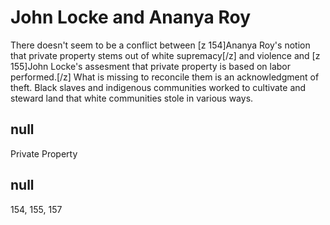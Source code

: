 # John Locke and Ananya Roy

There doesn't seem to be a conflict between [z 154]Ananya Roy's notion that private property stems out of white supremacy[/z] and violence and [z 155]John Locke's assesment that private property is based on labor performed.[/z] What is missing to reconcile them is an acknowledgment of theft. Black slaves and indigenous communities worked to cultivate and steward land that white communities stole in various ways. 

## null

Private Property

## null

154, 155, 157
